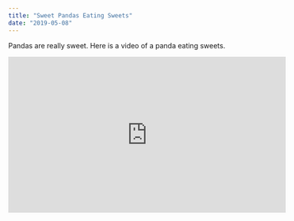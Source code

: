 ```yaml
---
title: "Sweet Pandas Eating Sweets"
date: "2019-05-08"
---
```


Pandas are really sweet.
Here is a video of a panda eating sweets.

<iframe width="560" height="315" src="https://www.youtube.com/embed/4n0xNbfJLR8" frameborder="0" allowfullscreen></iframe>
